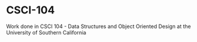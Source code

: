 # CSCI-104
Work done in CSCI 104 - Data Structures and Object Oriented Design at the University of Southern California
